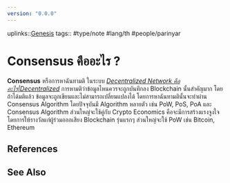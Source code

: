 ```yaml
---
version: "0.0.0"
---
```

uplinks::[Genesis](./Genesis.md)
tags:: #type/note #lang/th #people/parinyar 
# Consensus คืออะไร ?
**Consensus** หรือการหาฉันทามติ ในระบบ *[Decentralized Network คืออะไร|Decentralized](./Decentralized%20Networ%20คืออะไร|Decentralized.md)* การหามติว่าข้อมูลไหนควรจะถูกบันทึกลง Blockchain นั้นสำคัญมาก โดยถ้าได้มติแล้ว ข้อมูลจะถูกเขียนและไม่สามารถเปลี่ยนแปลงได้ โดยการหาฉันทามตินั้นจะทำผ่าน Consensus Algorithm โดยปัจจุบันมี Algorithm หลายตัว เช่น PoW, PoS, PoA และ Consensus Algorithm ส่วนใหญ่จะใช้คู่กับ Crypto Economics คือจะมีการสร้างแรงจูงใจโดยการให้รางวัลแก่ผู้ร่วมออกเสียง Blockchain รุ่นแรกๆ ส่วนใหญ่จะใช้ PoW เช่น Bitcoin, Ethereum

## References

## See Also
